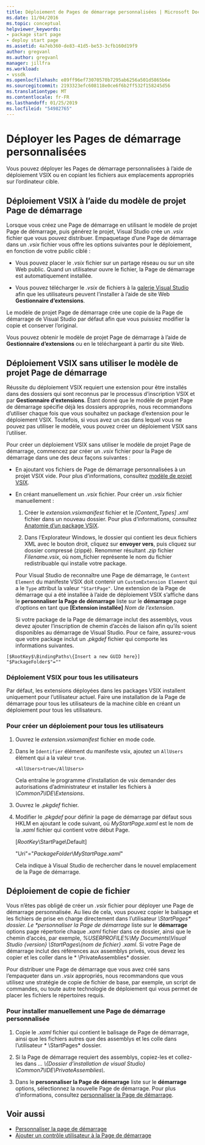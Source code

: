 ```yaml
---
title: Déploiement de Pages de démarrage personnalisées | Microsoft Docs
ms.date: 11/04/2016
ms.topic: conceptual
helpviewer_keywords:
- package start page
- deploy start page
ms.assetid: 4a7eb360-de83-41d5-be53-3cfb160d19f9
author: gregvanl
ms.author: gregvanl
manager: jillfra
ms.workload:
- vssdk
ms.openlocfilehash: e89ff96ef73070570b7295ab6256a501d5865b6e
ms.sourcegitcommit: 2193323efc608118e0ce6f6b2ff532f158245d56
ms.translationtype: MT
ms.contentlocale: fr-FR
ms.lasthandoff: 01/25/2019
ms.locfileid: "54982765"
---
```

# <a name="deploy-custom-start-pages"></a>Déployer les Pages de démarrage personnalisées

Vous pouvez déployer les Pages de démarrage personnalisées à l’aide de déploiement VSIX ou en copiant les fichiers aux emplacements appropriés sur l’ordinateur cible.

## <a name="vsix-deployment-by-using-the-start-page-project-template"></a>Déploiement VSIX à l’aide du modèle de projet Page de démarrage

Lorsque vous créez une Page de démarrage en utilisant le modèle de projet Page de démarrage, puis générez le projet, Visual Studio crée un *.vsix* fichier que vous pouvez distribuer. Empaquetage d’une Page de démarrage dans un *.vsix* fichier vous offre les options suivantes pour le déploiement, en fonction de votre public ciblé :

-   Vous pouvez placer le *.vsix* fichier sur un partage réseau ou sur un site Web public. Quand un utilisateur ouvre le fichier, la Page de démarrage est automatiquement installée.

-   Vous pouvez télécharger le *.vsix* de fichiers à la [galerie Visual Studio](http://go.microsoft.com/fwlink/?LinkID=123847) afin que les utilisateurs peuvent l’installer à l’aide de site Web **Gestionnaire d’extensions**.

Le modèle de projet Page de démarrage crée une copie de la Page de démarrage de Visual Studio par défaut afin que vous puissiez modifier la copie et conserver l’original.

Vous pouvez obtenir le modèle de projet Page de démarrage à l’aide de **Gestionnaire d’extensions** ou en le téléchargeant à partir du site Web.

## <a name="vsix-deployment-without-using-the-start-page-project-template"></a>Déploiement VSIX sans utiliser le modèle de projet Page de démarrage
 Réussite du déploiement VSIX requiert une extension pour être installés dans des dossiers qui sont reconnus par le processus d’inscription VSIX et par **Gestionnaire d’extensions**. Étant donné que le modèle de projet Page de démarrage spécifie déjà les dossiers appropriés, nous recommandons d’utiliser chaque fois que vous souhaitez un package d’extension pour le déploiement VSIX. Toutefois, si vous avez un cas dans lequel vous ne pouvez pas utiliser le modèle, vous pouvez créer un déploiement VSIX sans l’utiliser.

 Pour créer un déploiement VSIX sans utiliser le modèle de projet Page de démarrage, commencez par créer un *.vsix* fichier pour la Page de démarrage dans une des deux façons suivantes :

- En ajoutant vos fichiers de Page de démarrage personnalisées à un projet VSIX vide. Pour plus d’informations, consultez [modèle de projet VSIX](../extensibility/vsix-project-template.md).

- En créant manuellement un *.vsix* fichier. Pour créer un *.vsix* fichier manuellement :

  1.  Créer le *extension.vsixmanifest* fichier et le *[Content_Types] .xml* fichier dans un nouveau dossier. Pour plus d’informations, consultez [Anatomie d’un package VSIX](../extensibility/anatomy-of-a-vsix-package.md).

  2.  Dans l’Explorateur Windows, le dossier qui contient les deux fichiers XML avec le bouton droit, cliquez sur **envoyer vers**, puis cliquez sur dossier compressé (zippé). Renommer résultant *.zip* fichier *Filename.vsix*, où nom_fichier représente le nom du fichier redistribuable qui installe votre package.

  Pour Visual Studio de reconnaître une Page de démarrage, le `Content Element` du manifeste VSIX doit contenir un `CustomExtension Element` qui a le `Type` attribut la valeur `"StartPage"`. Une extension de la Page de démarrage qui a été installée à l’aide de déploiement VSIX s’affiche dans le **personnaliser la Page de démarrage** liste sur le **démarrage** page d’options en tant que **[Extension installée]** *Nom de l’extension*.

  Si votre package de la Page de démarrage inclut des assemblys, vous devez ajouter l’inscription de chemin d’accès de liaison afin qu’ils soient disponibles au démarrage de Visual Studio. Pour ce faire, assurez-vous que votre package inclut un *.pkgdef* fichier qui comporte les informations suivantes.

```
[$RootKey$\BindingPaths\{Insert a new GUID here}]
"$PackageFolder$"=""
```

### <a name="vsix-deployment-for-all-users"></a>Déploiement VSIX pour tous les utilisateurs
 Par défaut, les extensions déployées dans les packages VSIX installent uniquement pour l’utilisateur actuel. Faire une installation de la Page de démarrage pour tous les utilisateurs de la machine cible en créant un déploiement pour tous les utilisateurs.

### <a name="to-create-an-all-users-deployment"></a>Pour créer un déploiement pour tous les utilisateurs

1.  Ouvrez le *extension.vsixmanifest* fichier en mode code.

2.  Dans le `Identifier` élément du manifeste vsix, ajoutez un `AllUsers` élément qui a la valeur `true`.

    ```
    <AllUsers>true</AllUsers>
    ```

     Cela entraîne le programme d’installation de vsix demander des autorisations d’administrateur et installer les fichiers à *\Common7\IDE\Extensions*.

3.  Ouvrez le *.pkgdef* fichier.

4.  Modifier le *.pkgdef* pour définir la page de démarrage par défaut sous HKLM en ajoutant le code suivant, où *MyStartPage.xaml* est le nom de la *.xaml* fichier qui contient votre début Page.

     [$RootKey$\StartPage\Default]

     "Uri"="$PackageFolder$\\*MyStartPage.xaml*"

     Cela indique à Visual Studio de rechercher dans le nouvel emplacement de la Page de démarrage.

## <a name="file-copy-deployment"></a>Déploiement de copie de fichier
 Vous n’êtes pas obligé de créer un *.vsix* fichier pour déployer une Page de démarrage personnalisée. Au lieu de cela, vous pouvez copier le balisage et les fichiers de prise en charge directement dans l’utilisateur <em>\StartPages\* dossier. Le **personnaliser la Page de démarrage</em>*  liste sur le **démarrage** options page répertorie chaque *.xaml* fichier dans ce dossier, ainsi que le chemin d’accès, par exemple, *%USERPROFILE%\My Documents\Visual Studio {version} \StartPages\\{nom de fichier} .xaml*. Si votre Page de démarrage inclut des références aux assemblys privés, vous devez les copier et les coller dans le * \PrivateAssemblies\* dossier.

 Pour distribuer une Page de démarrage que vous avez créé sans l’empaqueter dans un *.vsix* appropriés, nous recommandons que vous utilisez une stratégie de copie de fichier de base, par exemple, un script de commandes, ou toute autre technologie de déploiement qui vous permet de placer les fichiers le répertoires requis.

### <a name="to-manually-install-a-custom-start-page"></a>Pour installer manuellement une Page de démarrage personnalisée

1.  Copie le *.xaml* fichier qui contient le balisage de Page de démarrage, ainsi que les fichiers autres que des assemblys et les colle dans l’utilisateur * \StartPages\* dossier.

2.  Si la Page de démarrage requiert des assemblys, copiez-les et collez-les dans *... \\{Dossier d’installation de visual Studio} \Common7\IDE\PrivateAssemblies\\*.

3.  Dans le **personnaliser la Page de démarrage** liste sur le **démarrage** options, sélectionnez la nouvelle Page de démarrage. Pour plus d’informations, consultez [personnaliser la Page de démarrage](../ide/customizing-the-start-page-for-visual-studio.md).

## <a name="see-also"></a>Voir aussi

- [Personnaliser la page de démarrage](../ide/customizing-the-start-page-for-visual-studio.md)
- [Ajouter un contrôle utilisateur à la Page de démarrage](../extensibility/adding-user-control-to-the-start-page.md)